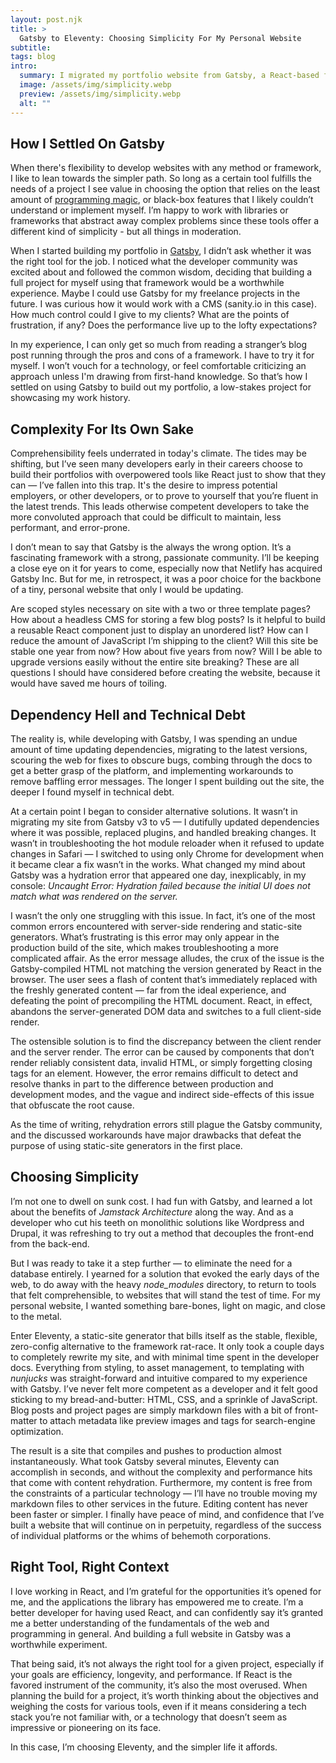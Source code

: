 ```yaml
---
layout: post.njk
title: >
  Gatsby to Eleventy: Choosing Simplicity For My Personal Website
subtitle: 
tags: blog
intro:
  summary: I migrated my portfolio website from Gatsby, a React-based framework, to Eleventy, a simpler, markdown-friendly static-site generator, and discovered some peace of mind.
  image: /assets/img/simplicity.webp
  preview: /assets/img/simplicity.webp
  alt: ""
---
```


## How I Settled On Gatsby

When there's flexibility to develop websites with any method or framework, I like to lean towards the simpler path. So long as a certain tool fulfills the needs of a project I see value in choosing the option that relies on the least amount of [programming magic](https://en.wikipedia.org/wiki/Magic_(programming)), or black-box features that I likely couldn’t understand or implement myself. I’m happy to work with libraries or frameworks that abstract away complex problems since these tools offer a different kind of simplicity - but all things in moderation.

When I started building my portfolio in [Gatsby](https://www.gatsbyjs.com/), I didn’t ask whether it was the right tool for the job. I noticed what the developer community was excited about and followed the common wisdom, deciding that building a full project for myself using that framework would be a worthwhile experience. Maybe I could use Gatsby for my freelance projects in the future. I was curious how it would work with a CMS (sanity.io in this case). How much control could I give to my clients? What are the points of frustration, if any? Does the performance live up to the lofty expectations?

In my experience, I can only get so much from reading a stranger’s blog post running through the pros and cons of a framework. I have to try it for myself. I won’t vouch for a technology, or feel comfortable criticizing an approach unless I'm drawing from first-hand knowledge. So that’s how I settled on using Gatsby to build out my portfolio, a low-stakes project for showcasing my work history.

## Complexity For Its Own Sake

Comprehensibility feels underrated in today's climate. The tides may be shifting, but I’ve seen many developers early in their careers choose to build their portfolios with overpowered tools like React just to show that they can — I’ve fallen into this trap. It's the desire to impress potential employers, or other developers, or to prove to yourself that you’re fluent in the latest trends. This leads otherwise competent developers to take the more convoluted approach that could be difficult to maintain, less performant, and error-prone.

I don’t mean to say that Gatsby is the always the wrong option. It’s a fascinating framework with a strong, passionate community. I’ll be keeping a close eye on it for years to come, especially now that Netlify has acquired Gatsby Inc. But for me, in retrospect, it was a poor choice for the backbone of a tiny, personal website that only I would be updating.

Are scoped styles necessary on site with a two or three template pages? How about a headless CMS for storing a few blog posts? Is it helpful to build a reusable React component just to display an unordered list? How can I reduce the amount of JavaScript I’m shipping to the client? Will this site be stable one year from now? How about five years from now? Will I be able to upgrade versions easily without the entire site breaking? These are all questions I should have considered before creating the website, because it would have saved me hours of toiling.

## Dependency Hell and Technical Debt

The reality is, while developing with Gatsby, I was spending an undue amount of time updating dependencies, migrating to the latest versions, scouring the web for fixes to obscure bugs, combing through the docs to get a better grasp of the platform, and implementing workarounds to remove baffling error messages. The longer I spent building out the site, the deeper I found myself in technical debt. 

At a certain point I began to consider alternative solutions. It wasn’t in migrating my site from Gatsby v3 to v5 — I dutifully updated dependencies where it was possible, replaced plugins, and handled breaking changes. It wasn’t in troubleshooting the hot module reloader when it refused to update changes in Safari — I switched to using only Chrome for development when it became clear a fix wasn’t in the works. What changed my mind about Gatsby was a hydration error that appeared one day, inexplicably, in my console: *Uncaught Error: Hydration failed because the initial UI does not match what was rendered on the server.*

I wasn’t the only one struggling with this issue. In fact, it’s one of the most common errors encountered with server-side rendering and static-site generators. What’s frustrating is this error may only appear in the production build of the site, which makes troubleshooting a more complicated affair. As the error message alludes, the crux of the issue is the Gatsby-compiled HTML not matching the version generated by React in the browser. The user sees a flash of content that’s immediately replaced with the freshly generated content — far from the ideal experience, and defeating the point of precompiling the HTML document. React, in effect, abandons the server-generated DOM data and switches to a full client-side render.

The ostensible solution is to find the discrepancy between the client render and the server render. The error can be caused by components that don’t render reliably consistent data, invalid HTML, or simply forgetting closing tags for an element. However, the error remains difficult to detect and resolve thanks in part to the difference between production and development modes, and the vague and indirect side-effects of this issue that obfuscate the root cause.

As the time of writing, rehydration errors still plague the Gatsby community, and the discussed workarounds have major drawbacks that defeat the purpose of using static-site generators in the first place.

## Choosing Simplicity

I’m not one to dwell on sunk cost. I had fun with Gatsby, and learned a lot about the benefits of *Jamstack Architecture* along the way. And as a developer who cut his teeth on monolithic solutions like Wordpress and Drupal, it was refreshing to try out a method that decouples the front-end from the back-end.

But I was ready to take it a step further — to eliminate the need for a database entirely. I yearned for a solution that evoked the early days of the web, to do away with the heavy *node_modules* directory, to return to tools that felt comprehensible, to websites that will stand the test of time. For my personal website, I wanted something bare-bones, light on magic, and close to the metal.

Enter Eleventy, a static-site generator that bills itself as the stable, flexible, zero-config alternative to the framework rat-race. It only took a couple days to completely rewrite my site, and with minimal time spent in the developer docs. Everything from styling, to asset management, to templating with *nunjucks* was straight-forward and intuitive compared to my experience with Gatsby. I’ve never felt more competent as a developer and it felt good sticking to my bread-and-butter: HTML, CSS, and a sprinkle of JavaScript. Blog posts and project pages are simply markdown files with a bit of front-matter to attach metadata like preview images and tags for search-engine optimization.

The result is a site that compiles and pushes to production almost instantaneously. What took Gatsby several minutes, Eleventy can accomplish in seconds, and without the complexity and performance hits that come with content rehydration. Furthermore, my content is free from the constraints of a particular technology — I’ll have no trouble moving my markdown files to other services in the future. Editing content has never been faster or simpler. I finally have peace of mind, and confidence that I’ve built a website that will continue on in perpetuity, regardless of the success of individual platforms or the whims of behemoth corporations.

## Right Tool, Right Context

I love working in React, and I’m grateful for the opportunities it’s opened for me, and the applications the library has empowered me to create. I’m a better developer for having used React, and can confidently say it’s granted me a better understanding of the fundamentals of the web and programming in general. And building a full website in Gatsby was a worthwhile experiment.

That being said, it’s not always the right tool for a given project, especially if your goals are efficiency, longevity, and performance. If React is the favored instrument of the community, it’s also the most overused. When planning the build for a project, it’s worth thinking about the objectives and weighing the costs for various tools, even if it means considering a tech stack you’re not familiar with, or a technology that doesn’t seem as impressive or pioneering on its face.

In this case, I’m choosing Eleventy, and the simpler life it affords.
